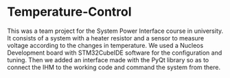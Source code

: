 # Temperature-Control
This was a team project for the System Power Interface course in university. It consists of a system with a heater resistor and a sensor to measure voltage according to the changes in temperature.
We used a Nucleos Development board with STM32CubeIDE software for the configuration and tuning. Then we added an interface made with the PyQt library so as to connect the IHM to the working code and command
the system from there.
